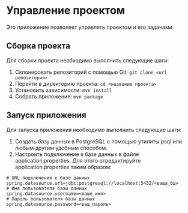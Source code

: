 # Управление проектом
Это приложение позволяет управлять проектом и его задачами. 

## Сборка проекта

Для сборки проекта необходимо выполнить следующие шаги:

1. Склонировать репозиторий с помощью Git: `git clone <url репозитория>`
2. Перейти в директорию проекта: `cd <название проекта>`
3. Установить зависимости: `mvn install`
4. Собрать приложение: `mvn package`

## Запуск приложения

Для запуска приложения необходимо выполнить следующие шаги:

1. Создать базу данных в PostgreSQL с помощью утилиты psql или любым другим удобным способом.
2. Настроить подключение к базе данных в файле application.properties. Для этого отредактируйте application.properties таким образом:


```properties
# URL подключения к базе данных
spring.datasource.url=jdbc:postgresql://localhost:5432/<ваша_бд>
# Имя пользователя базы данных
spring.datasource.username=<ваше_имя>
# Пароль пользователя базы данных
spring.datasource.password=<ваш_пароль>
```
